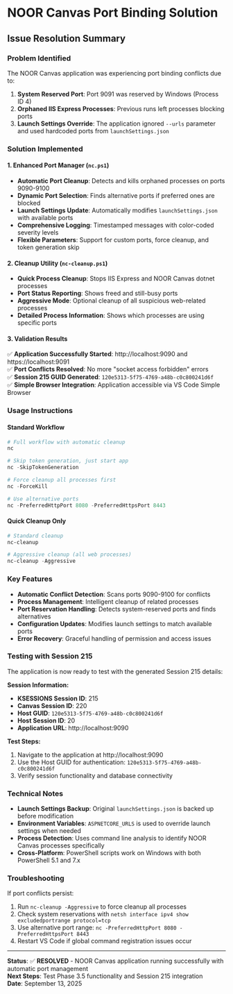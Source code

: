 # NOOR Canvas Port Binding Solution

## Issue Resolution Summary

### **Problem Identified**

The NOOR Canvas application was experiencing port binding conflicts due to:

1. **System Reserved Port**: Port 9091 was reserved by Windows (Process ID 4)
2. **Orphaned IIS Express Processes**: Previous runs left processes blocking ports
3. **Launch Settings Override**: The application ignored `--urls` parameter and used hardcoded ports from `launchSettings.json`

### **Solution Implemented**

#### **1. Enhanced Port Manager (`nc.ps1`)**

- **Automatic Port Cleanup**: Detects and kills orphaned processes on ports 9090-9100
- **Dynamic Port Selection**: Finds alternative ports if preferred ones are blocked
- **Launch Settings Update**: Automatically modifies `launchSettings.json` with available ports
- **Comprehensive Logging**: Timestamped messages with color-coded severity levels
- **Flexible Parameters**: Support for custom ports, force cleanup, and token generation skip

#### **2. Cleanup Utility (`nc-cleanup.ps1`)**

- **Quick Process Cleanup**: Stops IIS Express and NOOR Canvas dotnet processes
- **Port Status Reporting**: Shows freed and still-busy ports
- **Aggressive Mode**: Optional cleanup of all suspicious web-related processes
- **Detailed Process Information**: Shows which processes are using specific ports

#### **3. Validation Results**

✅ **Application Successfully Started**: http://localhost:9090 and https://localhost:9091  
✅ **Port Conflicts Resolved**: No more "socket access forbidden" errors  
✅ **Session 215 GUID Generated**: `120e5313-5f75-4769-a48b-c0c800241d6f`  
✅ **Simple Browser Integration**: Application accessible via VS Code Simple Browser

### **Usage Instructions**

#### **Standard Workflow**

```powershell
# Full workflow with automatic cleanup
nc

# Skip token generation, just start app
nc -SkipTokenGeneration

# Force cleanup all processes first
nc -ForceKill

# Use alternative ports
nc -PreferredHttpPort 8080 -PreferredHttpsPort 8443
```

#### **Quick Cleanup Only**

```powershell
# Standard cleanup
nc-cleanup

# Aggressive cleanup (all web processes)
nc-cleanup -Aggressive
```

### **Key Features**

- **Automatic Conflict Detection**: Scans ports 9090-9100 for conflicts
- **Process Management**: Intelligent cleanup of related processes
- **Port Reservation Handling**: Detects system-reserved ports and finds alternatives
- **Configuration Updates**: Modifies launch settings to match available ports
- **Error Recovery**: Graceful handling of permission and access issues

### **Testing with Session 215**

The application is now ready to test with the generated Session 215 details:

**Session Information:**

- **KSESSIONS Session ID**: 215
- **Canvas Session ID**: 220
- **Host GUID**: `120e5313-5f75-4769-a48b-c0c800241d6f`
- **Host Session ID**: 20
- **Application URL**: http://localhost:9090

**Test Steps:**

1. Navigate to the application at http://localhost:9090
2. Use the Host GUID for authentication: `120e5313-5f75-4769-a48b-c0c800241d6f`
3. Verify session functionality and database connectivity

### **Technical Notes**

- **Launch Settings Backup**: Original `launchSettings.json` is backed up before modification
- **Environment Variables**: `ASPNETCORE_URLS` is used to override launch settings when needed
- **Process Detection**: Uses command line analysis to identify NOOR Canvas processes specifically
- **Cross-Platform**: PowerShell scripts work on Windows with both PowerShell 5.1 and 7.x

### **Troubleshooting**

If port conflicts persist:

1. Run `nc-cleanup -Aggressive` to force cleanup all processes
2. Check system reservations with `netsh interface ipv4 show excludedportrange protocol=tcp`
3. Use alternative port range: `nc -PreferredHttpPort 8080 -PreferredHttpsPort 8443`
4. Restart VS Code if global command registration issues occur

---

**Status**: ✅ **RESOLVED** - NOOR Canvas application running successfully with automatic port management  
**Next Steps**: Test Phase 3.5 functionality and Session 215 integration  
**Date**: September 13, 2025
